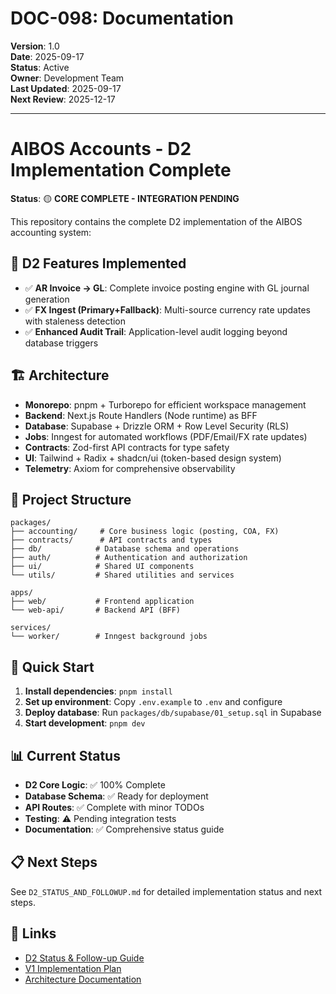 # DOC-098: Documentation

**Version**: 1.0  
**Date**: 2025-09-17  
**Status**: Active  
**Owner**: Development Team  
**Last Updated**: 2025-09-17  
**Next Review**: 2025-12-17  

---

# AIBOS Accounts - D2 Implementation Complete

**Status**: 🟡 **CORE COMPLETE - INTEGRATION PENDING**

This repository contains the complete D2 implementation of the AIBOS accounting system:

## 🎯 D2 Features Implemented

- ✅ **AR Invoice → GL**: Complete invoice posting engine with GL journal generation
- ✅ **FX Ingest (Primary+Fallback)**: Multi-source currency rate updates with staleness detection
- ✅ **Enhanced Audit Trail**: Application-level audit logging beyond database triggers

## 🏗️ Architecture

- **Monorepo**: pnpm + Turborepo for efficient workspace management
- **Backend**: Next.js Route Handlers (Node runtime) as BFF
- **Database**: Supabase + Drizzle ORM + Row Level Security (RLS)
- **Jobs**: Inngest for automated workflows (PDF/Email/FX rate updates)
- **Contracts**: Zod-first API contracts for type safety
- **UI**: Tailwind + Radix + shadcn/ui (token-based design system)
- **Telemetry**: Axiom for comprehensive observability

## 📁 Project Structure

```
packages/
├── accounting/     # Core business logic (posting, COA, FX)
├── contracts/      # API contracts and types
├── db/            # Database schema and operations
├── auth/          # Authentication and authorization
├── ui/            # Shared UI components
└── utils/         # Shared utilities and services

apps/
├── web/           # Frontend application
└── web-api/       # Backend API (BFF)

services/
└── worker/        # Inngest background jobs
```

## 🚀 Quick Start

1. **Install dependencies**: `pnpm install`
2. **Set up environment**: Copy `.env.example` to `.env` and configure
3. **Deploy database**: Run `packages/db/supabase/01_setup.sql` in Supabase
4. **Start development**: `pnpm dev`

## 📊 Current Status

- **D2 Core Logic**: ✅ 100% Complete
- **Database Schema**: ✅ Ready for deployment
- **API Routes**: ✅ Complete with minor TODOs
- **Testing**: ⚠️ Pending integration tests
- **Documentation**: ✅ Comprehensive status guide

## 📋 Next Steps

See `D2_STATUS_AND_FOLLOWUP.md` for detailed implementation status and next steps.

## 🔗 Links

- [D2 Status & Follow-up Guide](./D2_STATUS_AND_FOLLOWUP.md)
- [V1 Implementation Plan](./FINAL_NON-OPTIONAL_PLAN_V1.md)
- [Architecture Documentation](./docs/ARCHITECTURE.md)
